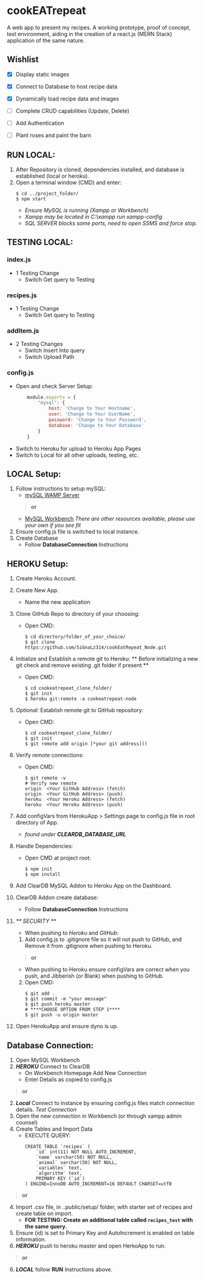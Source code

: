 # cookEATrepeat
A web app to present my recipes.
A working prototype, proof of concept, test environment, aiding in the creation of a react.js (MERN Stack) application of the same nature.


## Wishlist
- [x] Display static images
- [x] Connect to Database to host recipe data
- [x] Dynamically load recipe data and images
- [ ] Complete CRUD capabilities (Update, Delete)
- [ ] Add Authentication 
- [ ] Plant roses and paint the barn


## RUN LOCAL:
1. After Repository is cloned, dependencies installed, and database is established (local or heroku).
2. Open a terminal window (CMD) and enter:
	```
	$ cd ../project_folder/
	$ npm start
	```
	- *Ensure MySQL is running (Xampp or Workbench)*
	- *Xampp may be located in C:\xampp run xampp-config*
	- *SQL SERVER blocks some ports, need to open SSMS and force stop.*


## TESTING LOCAL:
### index.js 
- 1 Testing Change
	- Switch Get query to Testing 
### recipes.js 
- 1 Testing Change
	- Switch Get query to Testing
### addItem.js 
- 2 Testing Changes
	- Switch Insert Into query
	- Switch Upload Path


### config.js
- Open and check Server Setup:
	```javascript
		module.exports = {
			"mysql": {
				host: 'Change to Your Hostname',
				user: 'Change to Your UserName',
				password: 'Change to Your Password',
				database: 'Change to Your Database'
			}
		}
	```
- Switch to Heroku for upload to Heroku App Pages
- Switch to Local for all other uploads, testing, etc.

## LOCAL Setup:
1. Follow instructions to setup mySQL: 
	- [mySQL WAMP Server](https://www.ionos.com/digitalguide/server/tools/xampp-tutorial-create-your-own-local-test-server/) 
	> **or**
	- [MySQL Workbench](https://dev.mysql.com/doc/workbench/en/)
	*There are other resources available, please use your own if you see fit*
2. Ensure config.js file is switched to local instance.
3. Create Database
	- Follow **DatabaseConnection** Instructions

## HEROKU Setup:
1. Create Heroku Account.
2. Create New App.
	- Name the new application
3. Clone GitHub Repo to directory of your choosing:
	- Open CMD:
		```
		$ cd directory/folder_of_your_choice/
		$ git clone https://github.com/SiGnaLz314/cookEatRepeat_Node.git
		```
4. Initialize and Establish a remote git to Heroku:
	** Before initializing a new git check and remove existing .git folder if present **
	- Open CMD:
		```
		$ cd cookeatrepeat_clone_folder/
		$ git init
		$ heroku git:remote -a cookeatrepeat-node
		```
5. *Optional:* Establish remote git to GitHub repository:
	- Open CMD:
		```
		$ cd cookeatrepeat_clone_folder/
		$ git init
		$ git remote add origin [*your git address]()
		```
6. Verify remote connections:
	- Open CMD:
		```
		$ git remote -v
		# Verify new remote
		origin  <Your GitHub Address> (fetch)
		origin  <Your GitHub Address> (push)
		heroku  <Your Heroku Address> (fetch)
		heroku  <Your Heroku Address> (push)
		```
7. Add configVars from HerokuApp > Settings page to config.js file in root directory of App.
	- *found under **CLEARDB_DATABASE_URL***
8. Handle Dependencies:
	- Open CMD at project root:
		```
		$ npm init
		$ npm install
		```
9. Add ClearDB MySQL Addon to Heroku App on the Dashboard.
10. ClearDB Addon create database:
	- Follow **DatabaseConnection** Instructions
	
11. _** *SECURITY* **_
	- When pushing to *Heroku* and *GitHub*:
	1. Add config.js to .gitignore file so it will not push to GitHub, and Remove it from .gitignore when pushing to Heroku.
	> **or**
	 - When pushing to Heroku ensure configVars are correct when you push, and Jibberish (or Blank) when pushing to GitHub.
	2. Open CMD:
		```
		$ git add .
		$ git commit -m "your message"
		$ git push heroku master
		# ****CHOOSE OPTION FROM STEP 1****
		$ git push -u origin master
		```
12. Open HerokuApp and ensure dyno is up.


	
## Database Connection:	
1. Open MySQL Workbench
2. _**HEROKU**_ Connect to ClearDB
	- On Workbench Homepage Add New Connection
	- Enter Details as copied to config.js
> **or**
2. _**Local**_ Connect to instance by ensuring config.js files match connection details.
*Test Connection*
3. Open the new connection in Workbench (or through xampp admin counsel)
4. Create Tables and Import Data
	- EXECUTE QUERY:
		```
		CREATE TABLE `recipes` (
			`id` int(11) NOT NULL AUTO_INCREMENT,
			`name` varchar(50) NOT NULL,
			`animal` varchar(50) NOT NULL,
			`variables` text,
			`algorithm` text,
			PRIMARY KEY (`id`)
		) ENGINE=InnoDB AUTO_INCREMENT=16 DEFAULT CHARSET=utf8
		```
> **or**
4. Import .csv file, in ..public/setup/ folder, with starter set of recipes and create table on import.
	- **FOR TESTING: Create an additional table called `recipes_test` with the same query.**
5. Ensure (id) is set to Primary Key and AutoIncrement is enabled on table information.
6. _**HEROKU**_ push to heroku master and open HerkoApp to run.
> **or**
6. _**LOCAL**_ follow **RUN** Instructions above.
	
